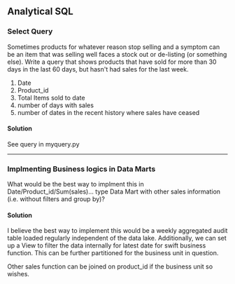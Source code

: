 ## Analytical SQL

### Select Query
Sometimes products for whatever reason stop selling and a symptom can be an item that was selling well faces a stock out or de-listing (or something else). Write a query that shows products that have sold for more than 30 days in the last 60 days, but hasn't had sales for the last week.
1. Date
2. Product_id
3. Total Items sold to date 
4. number of days with sales
5. number of dates in the recent history where sales have ceased

#### Solution
See query in myquery.py

---

### Implmenting Business logics in Data Marts
What would be the best way to implment this in Date/Product_id/Sum(sales)... type Data Mart with other sales information (i.e. without filters and group by)?

#### Solution

I believe the best way to implement this would be a weekly aggregated audit table loaded regularly independent of the data lake. Additionally, we can set up a View to filter the data internally for latest date for swift business function.
This can be further partitioned for the business unit in question.

Other sales function can be joined on product_id if the business unit so wishes.